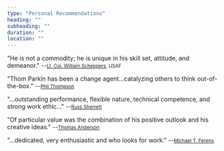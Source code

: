 ```yaml
---
type: "Personal Recommendations"
heading: ""
subheading: ""
duration: ""
location: ""
---
```


"He is not a commodity; he is unique in his skill set, attitude, and demeanor." --<span style='font-size:80%'>[Lt. Col. William Scheppers](https://gist.github.com/ParkinT/7459879#file-williamscheppers-pdf), USAF</span>

"Thom Parkin has been a change agent...catalyzing others to think out-of-the-box." --<span style='font-size:80%'>[Phil Thompson](https://gist.github.com/ParkinT/7459879#file-philthompson-tif)</span>

"...outstanding performance, flexible nature, technical competence, and strong work ethic..." --<span style='font-size:80%'>[Russ Sherrett](https://gist.github.com/ParkinT/7459879#file-russsherrett-pdf)</span>

"Of particular value was the combination of his positive outlook and his creative ideas." --<span style='font-size:80%'>[Thomas Anderson](https://gist.github.com/ParkinT/7459879#file-thomasanderson-pdf)</span>

"...dedicated, very enthusiastic and who looks for work." --<span style='font-size:80%'>[Michael T. Ferens](https://gist.github.com/ParkinT/7459879#file-michaelferens-pdf)</span>